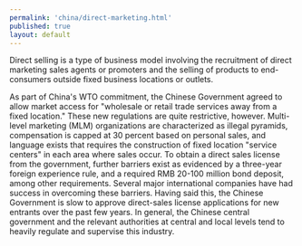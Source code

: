 ```yaml
--- 
permalink: 'china/direct-marketing.html' 
published: true 
layout: default
---
```

Direct selling is a type of business model involving the recruitment of direct marketing sales agents or promoters and the selling of products to end-consumers outside fixed business locations or outlets.

As part of China's WTO commitment, the Chinese Government agreed to allow market access for "wholesale or retail trade services away from a fixed location." These new regulations are quite restrictive, however. Multi-level marketing (MLM) organizations are characterized as illegal pyramids, compensation is capped at 30 percent based on personal sales, and language exists that requires the construction of fixed location "service centers" in each area where sales occur. To obtain a direct sales license from the government, further barriers exist as evidenced by a three-year foreign experience rule, and a required RMB 20-100 million bond deposit, among other requirements. Several major international companies have had success in overcoming these barriers. Having said this, the Chinese Government is slow to approve direct-sales license applications for new entrants over the past few years. In general, the Chinese central government and the relevant authorities at central and local levels tend to heavily regulate and supervise this industry.
